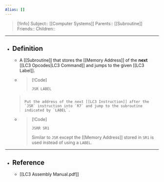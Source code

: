 ```yaml
---
Alias: []
---
```

> [!Info]
> Subject:: [[Computer Systems]]
> Parents:: [[Subroutine]]
> Friends:: 
> Children:: 
---
- ## Definition
	- A [[Subroutine]] that stores the [[Memory Address]] of the **next** [[LC3 Opcodes|LC3 Command]] and jumps to the given [[LC3 Label]].
	- > [!Code]
	  > ```
	  > JSR LABEL
     > ```
     > 
     > Put the address of the next [[LC3 Instruction]] after the `JSR` instruction into `R7` and jump to the subroutine indicated by `LABEL`.
	 - > [!Code]
       > ```
       > JSRR SR1
       > ```
       > 
       > Similar to `JSR` except the [[Memory Address]] stored in `SR1` is used instead of using a `LABEL`.

---
- ## Reference
	- [[LC3 Assembly Manual.pdf]]